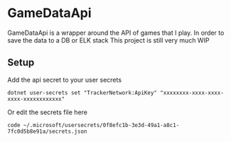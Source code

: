 # GameDataApi
GameDataApi is a wrapper around the API of games that I play. In order to save the data to a DB or ELK stack
This project is still very much WIP

## Setup
Add the api secret to your user secrets
```shell
dotnet user-secrets set "TrackerNetwork:ApiKey" "xxxxxxxx-xxxx-xxxx-xxxx-xxxxxxxxxxxx"
```
Or edit the secrets file here
```shell
code ~/.microsoft/usersecrets/0f8efc1b-3e3d-49a1-a8c1-7fc0d5b8e91a/secrets.json
```
